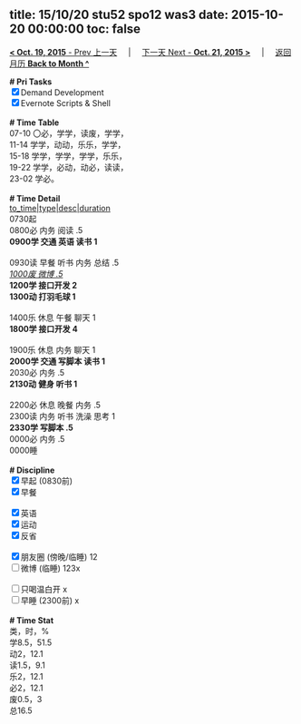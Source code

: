 title: 15/10/20 stu52 spo12 was3
date: 2015-10-20 00:00:00
toc: false
---
[**< Oct. 19, 2015** - Prev 上一天](/lifelogs/2015/10/d19.html) &nbsp; &nbsp; | &nbsp; &nbsp; [下一天 Next - **Oct. 21, 2015 >**](/lifelogs/2015/10/d21.html) &nbsp; &nbsp; |  &nbsp; &nbsp; [返回月历 **Back to Month ^**](/lifelogs/2015/10/index.html)
<br/><div><b># Pri Tasks</b></div><div><input checked="true" type="checkbox"/>Demand Development</div><div><input checked="true" type="checkbox"/>Evernote Scripts &amp; Shell</div><div><br/></div><div><b># Time Table</b></div><div>07-10 〇必，学学，读废，学学，</div><div>11-14 学学，动动，乐乐，学学，</div><div>15-18 学学，学学，学学，乐乐，</div><div>19-22 学学，必动，动必，读读，</div><div>23-02 学必。</div><div><br/></div><div><b># Time Detail</b></div><div><u>to_time|type|desc|duration</u></div><div>0730起</div><div>0800必 内务 阅读 .5</div><div><b>0900学 交通 英语 读书 1</b></div><div><br/></div><div>0930读 早餐 听书 内务 总结 .5</div><div><u><i>1000废 微博 .5</i></u></div><div><b>1200学 接口开发 2</b></div><div><b>1300动 打羽毛球 1</b></div><div><br/></div><div>1400乐 休息 午餐 聊天 1</div><div><b>1800学 接口开发 4</b></div><div><br/></div><div>1900乐 休息 内务 聊天 1</div><div><b>2000学 交通 写脚本 读书 1</b></div><div>2030必 内务 .5</div><div><b>2130动 健身 听书 1</b></div><div><br/></div><div>2200必 休息 晚餐 内务 .5</div><div>2300读 内务 听书 洗澡 思考 1</div><div><b>2330学 写脚本 .5</b></div><div>0000必 内务 .5</div><div>0000睡</div><div><br/></div><div><b># Discipline</b></div><div><input checked="true" type="checkbox"/>早起 (0830前)</div><div><input checked="true" type="checkbox"/>早餐</div><div><br/></div><div><input checked="true" type="checkbox"/>英语</div><div><input checked="true" type="checkbox"/>运动</div><div><input checked="true" type="checkbox"/>反省</div><div><br/></div><div><input checked="true" type="checkbox"/>朋友圈 (傍晚/临睡) 12</div><div><input type="checkbox"/>微博 (临睡) 123x</div><div><br/></div><div><input type="checkbox"/>只喝温白开 x</div><div><input type="checkbox"/>早睡 (2300前) x</div><div><br/></div><div><b># Time Stat</b></div><div>类，时，%</div><div>学8.5，51.5</div><div>动2，12.1</div><div>读1.5，9.1</div><div>乐2，12.1</div><div>必2，12.1</div><div>废0.5，3</div><div>总16.5</div><div><br/></div>